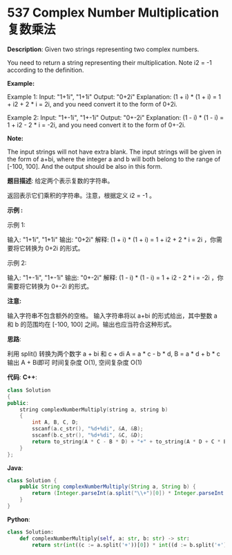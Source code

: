 # 537 Complex Number Multiplication 复数乘法

__Description__:
Given two strings representing two complex numbers.

You need to return a string representing their multiplication. Note i2 = -1 according to the definition.

__Example:__

Example 1:
Input: "1+1i", "1+1i"
Output: "0+2i"
Explanation: (1 + i) \* (1 + i) = 1 + i2 + 2 \* i = 2i, and you need convert it to the form of 0+2i.

Example 2:
Input: "1+-1i", "1+-1i"
Output: "0+-2i"
Explanation: (1 - i) \* (1 - i) = 1 + i2 - 2 \* i = -2i, and you need convert it to the form of 0+-2i.

__Note:__

The input strings will not have extra blank.
The input strings will be given in the form of a+bi, where the integer a and b will both belong to the range of [-100, 100]. And the output should be also in this form.

__题目描述__:
给定两个表示复数的字符串。

返回表示它们乘积的字符串。注意，根据定义 i2 = -1 。

__示例 :__

示例 1:

输入: "1+1i", "1+1i"
输出: "0+2i"
解释: (1 + i) \* (1 + i) = 1 + i2 + 2 \* i = 2i ，你需要将它转换为 0+2i 的形式。

示例 2:

输入: "1+-1i", "1+-1i"
输出: "0+-2i"
解释: (1 - i) \* (1 - i) = 1 + i2 - 2 \* i = -2i ，你需要将它转换为 0+-2i 的形式。

__注意:__

输入字符串不包含额外的空格。
输入字符串将以 a+bi 的形式给出，其中整数 a 和 b 的范围均在 [-100, 100] 之间。输出也应当符合这种形式。

__思路__:

利用 split() 转换为两个数字 a + bi 和 c + di
A = a \* c - b \* d, B = a \* d + b \* c
输出 A + Bi即可
时间复杂度 O(1), 空间复杂度 O(1)

__代码__:
__C++__:

```C++
class Solution 
{
public:
    string complexNumberMultiply(string a, string b) 
    {
        int A, B, C, D;
        sscanf(a.c_str(), "%d+%di", &A, &B);
        sscanf(b.c_str(), "%d+%di", &C, &D);
        return to_string(A * C - B * D) + "+" + to_string(A * D + C * B) + "i";
    }
};
```

__Java__:

```Java
class Solution {
    public String complexNumberMultiply(String a, String b) {
        return (Integer.parseInt(a.split("\\+")[0]) * Integer.parseInt(b.split("\\+")[0]) - Integer.parseInt(a.split("\\+")[1].split("i")[0]) * Integer.parseInt(b.split("\\+")[1].split("i")[0])) + "+" + (Integer.parseInt(a.split("\\+")[0]) * Integer.parseInt(b.split("\\+")[1].split("i")[0]) + Integer.parseInt(a.split("\\+")[1].split("i")[0]) * Integer.parseInt(b.split("\\+")[0])) + "i";
    }
}
```

__Python__:

```Python
class Solution:
    def complexNumberMultiply(self, a: str, b: str) -> str:
        return str(int((c := a.split('+'))[0]) * int((d := b.split('+'))[0]) - int(c[1][:-1]) * int(d[1][:-1])) + '+' + str((int(c[0]) * int(d[1][:-1])) + (int(d[0]) * int(c[1][:-1]))) + 'i'
```
